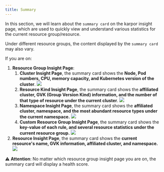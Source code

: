 ```yaml
---
title: Summary
---
```


In this section, we will learn about the `summary card` on the karpor insight page, which are used to quickly view and understand various statistics for the current resource group/resource.

Under different resource groups, the content displayed by the `summary card` may also vary.

If you are on:

1. **Resource Group Insight Page**:
    1. **Cluster Insight Page**, the summary card shows the **Node, Pod numbers, CPU, memory capacity, and Kubernetes version of the cluster**.
       ![](/karpor/assets/insight/insight-summary-cluster.png)
    2. **Resource Kind Insight Page**, the summary card shows the **affiliated cluster, GVK (Group Version Kind) information, and the number of that type of resource under the current cluster**.
       ![](/karpor/assets/insight/insight-summary-kind.png)
    3. **Namespace Insight Page**, the summary card shows the **affiliated cluster, namespace, and the most abundant resource types under the current namespace.**
       ![](/karpor/assets/insight/insight-summary-namespace.png)
    4. **Custom Resource Group Insight Page**, the summary card shows the **key-value of each rule, and several resource statistics under the current resource group.**
       ![](/karpor/assets/insight/insight-summary-custom-resource-group.png)
2. **Resource Insight Page**, the summary card shows the **current resource's name, GVK information, affiliated cluster, and namespace.**
       ![](/karpor/assets/insight/insight-summary-resource.png)

⚠️ **Attention**: No matter which resource group insight page you are on, the summary card will display a health score.

